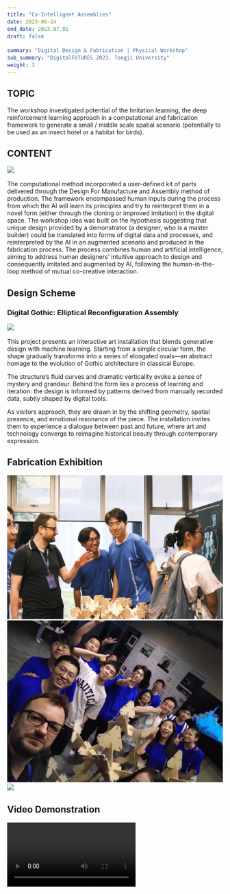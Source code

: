```yaml
---
title: "Co-Intelligent Assemblies"
date: 2023-06-24
end_date: 2023.07.01
draft: false

summary: "Digital Design & Fabrication | Physical Workshop"
sub_summary: "DigitalFUTURES 2023, Tongji University"
weight: 3
---
```



## TOPIC

The workshop investigated potential of the Imitation learning, the deep reinforcement learning approach in a computational and fabrication framework to generate a small / middle scale spatial scenario (potentially to be used as an insect hotel or a habitat for birds).


## CONTENT


<img src="/images/project/1/2.jpg" style="max-width:100%"> </img>

The computational method incorporated a user-defined kit of parts delivered through the Design For Manufacture and Assembly method of production. The framework encompassed human inputs during the process from which the AI will learn its principles and try to reinterpret them in a novel form (either through the cloning or improved imitation) in the digital space. The workshop idea was built on the hypothesis suggesting that unique design provided by a demonstrator (a designer, who is a master builder) could be translated into forms of digital data and processes, and reinterpreted by the AI in an augmented scenario and produced in the fabrication process. The process combines human and artificial intelligence, aiming to address human designers’ intuitive approach to design and consequently imitated and augmented by AI, following the human-in-the-loop method of mutual co-creative interaction.

## Design Scheme


### Digital Gothic: Elliptical Reconfiguration Assembly

<img src="/images/project/1/3.jpg" style="max-width:100%"> </img>


This project presents an interactive art installation that blends generative design with machine learning. Starting from a simple circular form, the shape gradually transforms into a series of elongated ovals—an abstract homage to the evolution of Gothic architecture in classical Europe.


The structure’s fluid curves and dramatic verticality evoke a sense of mystery and grandeur. Behind the form lies a process of learning and iteration: the design is informed by patterns derived from manually recorded data, subtly shaped by digital tools.

As visitors approach, they are drawn in by the shifting geometry, spatial presence, and emotional resonance of the piece. The installation invites them to experience a dialogue between past and future, where art and technology converge to reimagine historical beauty through contemporary expression.


## Fabrication Exhibition

<img src="/images/project/1/4.jpg" style="max-width:100%"> </img>
<img src="/images/project/1/5.jpg" style="max-width:100%"> </img>
<img src="/images/project/1/6.jpg" style="max-width:100%"> </img>

##  Video Demonstration


<video src="/images/project/1/1.mp4"  controls style="max-width:100%">